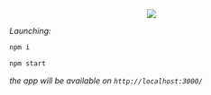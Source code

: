
<div align="center">
  <img src="http://i104.fastpic.ru/big/2018/0407/c0/d958bef0a34835a99bfe30a8247134c0.gif">
</div>

<i>Launching:</i>

```bash
npm i
```

```bash
npm start
```

<i>the app will be available on <code>http://localhost:3000/</code></i>
